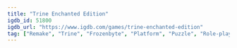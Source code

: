 ```yaml
---
title: "Trine Enchanted Edition"
igdb_id: 51800
igdb_url: "https://www.igdb.com/games/trine-enchanted-edition"
tag: ["Remake", "Trine", "Frozenbyte", "Platform", "Puzzle", "Role-playing (RPG)", "Adventure", "Indie", "Single player", "Multiplayer", "Co-operative", "Side view", "Action"]
---
```

